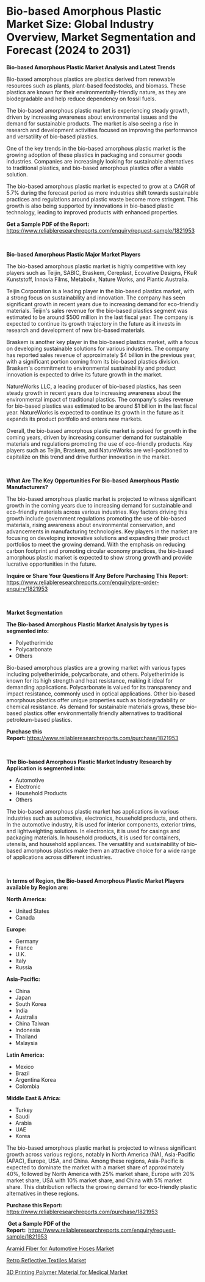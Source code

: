 <p><h1>Bio-based Amorphous Plastic Market Size: Global Industry Overview, Market Segmentation and Forecast (2024 to 2031)</h1></p><p><strong>Bio-based Amorphous Plastic Market Analysis and Latest Trends</strong></p>
<p><p>Bio-based amorphous plastics are plastics derived from renewable resources such as plants, plant-based feedstocks, and biomass. These plastics are known for their environmentally-friendly nature, as they are biodegradable and help reduce dependency on fossil fuels.</p><p>The bio-based amorphous plastic market is experiencing steady growth, driven by increasing awareness about environmental issues and the demand for sustainable products. The market is also seeing a rise in research and development activities focused on improving the performance and versatility of bio-based plastics.</p><p>One of the key trends in the bio-based amorphous plastic market is the growing adoption of these plastics in packaging and consumer goods industries. Companies are increasingly looking for sustainable alternatives to traditional plastics, and bio-based amorphous plastics offer a viable solution.</p><p>The bio-based amorphous plastic market is expected to grow at a CAGR of 5.7% during the forecast period as more industries shift towards sustainable practices and regulations around plastic waste become more stringent. This growth is also being supported by innovations in bio-based plastic technology, leading to improved products with enhanced properties.</p></p>
<p><strong>Get a Sample PDF of the Report:&nbsp;</strong> <a href="https://www.reliableresearchreports.com/enquiry/request-sample/1821953">https://www.reliableresearchreports.com/enquiry/request-sample/1821953</a></p>
<p>&nbsp;</p>
<p><strong>Bio-based Amorphous Plastic Major Market Players</strong></p>
<p><p>The bio-based amorphous plastic market is highly competitive with key players such as Teijin, SABIC, Braskem, Cereplast, Ecovative Designs, FKuR Kunststoff, Innovia Films, Metabolix, Nature Works, and Plantic Australia. </p><p>Teijin Corporation is a leading player in the bio-based plastics market, with a strong focus on sustainability and innovation. The company has seen significant growth in recent years due to increasing demand for eco-friendly materials. Teijin's sales revenue for the bio-based plastics segment was estimated to be around $500 million in the last fiscal year. The company is expected to continue its growth trajectory in the future as it invests in research and development of new bio-based materials.</p><p>Braskem is another key player in the bio-based plastics market, with a focus on developing sustainable solutions for various industries. The company has reported sales revenue of approximately $4 billion in the previous year, with a significant portion coming from its bio-based plastics division. Braskem's commitment to environmental sustainability and product innovation is expected to drive its future growth in the market.</p><p>NatureWorks LLC, a leading producer of bio-based plastics, has seen steady growth in recent years due to increasing awareness about the environmental impact of traditional plastics. The company's sales revenue for bio-based plastics was estimated to be around $1 billion in the last fiscal year. NatureWorks is expected to continue its growth in the future as it expands its product portfolio and enters new markets. </p><p>Overall, the bio-based amorphous plastic market is poised for growth in the coming years, driven by increasing consumer demand for sustainable materials and regulations promoting the use of eco-friendly products. Key players such as Teijin, Braskem, and NatureWorks are well-positioned to capitalize on this trend and drive further innovation in the market.</p></p>
<p>&nbsp;</p>
<p><strong>What Are The Key Opportunities For Bio-based Amorphous Plastic Manufacturers?</strong></p>
<p><p>The bio-based amorphous plastic market is projected to witness significant growth in the coming years due to increasing demand for sustainable and eco-friendly materials across various industries. Key factors driving this growth include government regulations promoting the use of bio-based materials, rising awareness about environmental conservation, and advancements in manufacturing technologies. Key players in the market are focusing on developing innovative solutions and expanding their product portfolios to meet the growing demand. With the emphasis on reducing carbon footprint and promoting circular economy practices, the bio-based amorphous plastic market is expected to show strong growth and provide lucrative opportunities in the future.</p></p>
<p><strong>Inquire or Share Your Questions If Any Before Purchasing This Report:</strong> <a href="https://www.reliableresearchreports.com/enquiry/pre-order-enquiry/1821953">https://www.reliableresearchreports.com/enquiry/pre-order-enquiry/1821953</a></p>
<p>&nbsp;</p>
<p><strong>Market Segmentation</strong></p>
<p><strong>The Bio-based Amorphous Plastic Market Analysis by types is segmented into:</strong></p>
<p><ul><li>Polyetherimide</li><li>Polycarbonate</li><li>Others</li></ul></p>
<p><p>Bio-based amorphous plastics are a growing market with various types including polyetherimide, polycarbonate, and others. Polyetherimide is known for its high strength and heat resistance, making it ideal for demanding applications. Polycarbonate is valued for its transparency and impact resistance, commonly used in optical applications. Other bio-based amorphous plastics offer unique properties such as biodegradability or chemical resistance. As demand for sustainable materials grows, these bio-based plastics offer environmentally friendly alternatives to traditional petroleum-based plastics.</p></p>
<p><strong>Purchase this Report:&nbsp;</strong><a href="https://www.reliableresearchreports.com/purchase/1821953">https://www.reliableresearchreports.com/purchase/1821953</a></p>
<p>&nbsp;</p>
<p><strong>The Bio-based Amorphous Plastic Market Industry Research by Application is segmented into:</strong></p>
<p><ul><li>Automotive</li><li>Electronic</li><li>Household Products</li><li>Others</li></ul></p>
<p><p>The bio-based amorphous plastic market has applications in various industries such as automotive, electronics, household products, and others. In the automotive industry, it is used for interior components, exterior trims, and lightweighting solutions. In electronics, it is used for casings and packaging materials. In household products, it is used for containers, utensils, and household appliances. The versatility and sustainability of bio-based amorphous plastics make them an attractive choice for a wide range of applications across different industries.</p></p>
<p>&nbsp;</p>
<p><strong>In terms of Region, the Bio-based Amorphous Plastic Market Players available by Region are:</strong></p>
<p>
    <p> <strong> North America: </strong>
        <ul>
            <li>United States</li>
            <li>Canada</li>
        </ul>
        </p> 
    <p> <strong> Europe: </strong>
        <ul>
            <li>Germany</li>
            <li>France</li>
            <li>U.K.</li>
            <li>Italy</li>
            <li>Russia</li>
        </ul>
        </p> 
    <p> <strong> Asia-Pacific: </strong>
        <ul>
            <li>China</li>
            <li>Japan</li>
            <li>South Korea</li>
            <li>India</li>
            <li>Australia</li>
            <li>China Taiwan</li>
            <li>Indonesia</li>
            <li>Thailand</li>
            <li>Malaysia</li>
        </ul>
        </p> 
    <p> <strong> Latin America: </strong>
        <ul>
            <li>Mexico</li>
            <li>Brazil</li>
            <li>Argentina Korea</li>
            <li>Colombia</li>
        </ul>
        </p> 
    <p> <strong> Middle East & Africa: </strong>
        <ul>
            <li>Turkey</li>
            <li>Saudi</li>
            <li>Arabia</li>
            <li>UAE</li>
            <li>Korea</li>
        </ul>
    </p>
    </p>
<p><p>The bio-based amorphous plastic market is projected to witness significant growth across various regions, notably in North America (NA), Asia-Pacific (APAC), Europe, USA, and China. Among these regions, Asia-Pacific is expected to dominate the market with a market share of approximately 40%, followed by North America with 25% market share, Europe with 20% market share, USA with 10% market share, and China with 5% market share. This distribution reflects the growing demand for eco-friendly plastic alternatives in these regions.</p></p>
<p><strong>Purchase this Report: </strong><a href="https://www.reliableresearchreports.com/purchase/1821953">https://www.reliableresearchreports.com/purchase/1821953</a></p>
<p>&nbsp;<strong>Get a Sample PDF of the Report:&nbsp;&nbsp;</strong><a href="https://www.reliableresearchreports.com/enquiry/request-sample/1821953">https://www.reliableresearchreports.com/enquiry/request-sample/1821953</a></p>
<p><strong></strong></p>
<p><p><a href="https://github.com/Hazelklievgspy6vdcsmu106w/Market-Research-Report-List-1/blob/main/aramid-fiber-for-automotive-hoses-market.md">Aramid Fiber for Automotive Hoses Market</a></p><p><a href="https://github.com/joannagoyvaerts/Market-Research-Report-List-1/blob/main/retro-reflective-textiles-market.md">Retro Reflective Textiles Market</a></p><p><a href="https://github.com/lubmix/Market-Research-Report-List-1/blob/main/3d-printing-polymer-material-for-medical-market.md">3D Printing Polymer Material for Medical Market</a></p></p>